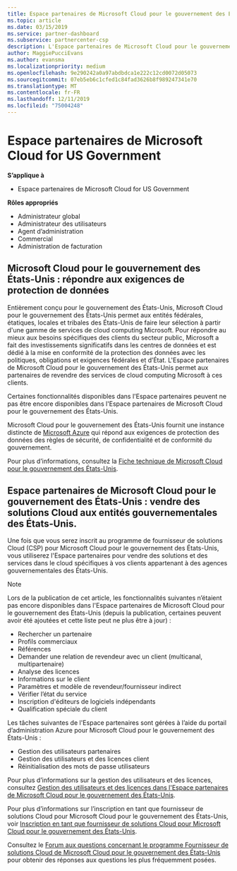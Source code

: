 ```yaml
---
title: Espace partenaires de Microsoft Cloud pour le gouvernement des États-Unis | Espace partenaires de Microsoft Cloud pour le gouvernement des États-Unis
ms.topic: article
ms.date: 03/15/2019
ms.service: partner-dashboard
ms.subservice: partnercenter-csp
description: L'Espace partenaires de Microsoft Cloud pour le gouvernement des États-Unis est le portail d’entreprise des partenaires Microsoft qui souhaitent proposer des solutions Microsoft Cloud aux clients travaillant avec des agences gouvernementales des États-Unis.
author: MaggiePucciEvans
ms.author: evansma
ms.localizationpriority: medium
ms.openlocfilehash: 9e290242a0a97abdbdca1e222c12cd0072d05073
ms.sourcegitcommit: 07eb5eb6c1cfed1c84fad3626b8f989247341e70
ms.translationtype: MT
ms.contentlocale: fr-FR
ms.lasthandoff: 12/11/2019
ms.locfileid: "75004248"
---
```

# <a name="partner-center-for-microsoft-cloud-for-us-government"></a>Espace partenaires de Microsoft Cloud for US Government

**S’applique à**

-  Espace partenaires de Microsoft Cloud for US Government

**Rôles appropriés**
-   Administrateur global
-   Administrateur des utilisateurs
-   Agent d’administration
-   Commercial
-   Administration de facturation

## <a name="microsoft-cloud-for-us-government-meeting-data-protection-requirements"></a>Microsoft Cloud pour le gouvernement des États-Unis : répondre aux exigences de protection de données 

Entièrement conçu pour le gouvernement des États-Unis, Microsoft Cloud pour le gouvernement des États-Unis permet aux entités fédérales, étatiques, locales et tribales des États-Unis de faire leur sélection à partir d'une gamme de services de cloud computing Microsoft. Pour répondre au mieux aux besoins spécifiques des clients du secteur public, Microsoft a fait des investissements significatifs dans les centres de données et est dédié à la mise en conformité de la protection des données avec les politiques, obligations et exigences fédérales et d’État. L'Espace partenaires de Microsoft Cloud pour le gouvernement des États-Unis permet aux partenaires de revendre des services de cloud computing Microsoft à ces clients.

Certaines fonctionnalités disponibles dans l'Espace partenaires peuvent ne pas être encore disponibles dans l'Espace partenaires de Microsoft Cloud pour le gouvernement des États-Unis.

Microsoft Cloud pour le gouvernement des États-Unis fournit une instance distincte de [Microsoft Azure](https://azure.microsoft.com/overview/clouds/government/) qui répond aux exigences de protection des données des règles de sécurité, de confidentialité et de conformité du gouvernement. 

Pour plus d’informations, consultez la [Fiche technique de Microsoft Cloud pour le gouvernement des États-Unis](https://download.microsoft.com/download/C/9/C/C9CA3002-DFC4-4ADA-841F-DF42AEC042FB/Microsoft_Azure_Government_Datasheet_EN_US.PDF).

## <a name="partner-center-for-microsoft-cloud-for-us-government-selling-cloud-solutions-to-us-government-entities"></a>Espace partenaires de Microsoft Cloud pour le gouvernement des États-Unis : vendre des solutions Cloud aux entités gouvernementales des États-Unis.

Une fois que vous serez inscrit au programme de fournisseur de solutions Cloud (CSP) pour Microsoft Cloud pour le gouvernement des États-Unis, vous utiliserez l'Espace partenaires pour vendre des solutions et des services dans le cloud spécifiques à vos clients appartenant à des agences gouvernementales des États-Unis. 

> [!NOTE]  
> Lors de la publication de cet article, les fonctionnalités suivantes n’étaient pas encore disponibles dans l'Espace partenaires de Microsoft Cloud pour le gouvernement des États-Unis (depuis la publication, certaines peuvent avoir été ajoutées et cette liste peut ne plus être à jour) :

- Rechercher un partenaire
- Profils commerciaux
- Références
- Demander une relation de revendeur avec un client (multicanal, multipartenaire)
- Analyse des licences
- Informations sur le client
- Paramètres et modèle de revendeur/fournisseur indirect
- Vérifier l’état du service
- Inscription d'éditeurs de logiciels indépendants
- Qualification spéciale du client

Les tâches suivantes de l'Espace partenaires sont gérées à l’aide du portail d’administration Azure pour Microsoft Cloud pour le gouvernement des États-Unis : 

-   Gestion des utilisateurs partenaires
-   Gestion des utilisateurs et des licences client
-   Réinitialisation des mots de passe utilisateurs

Pour plus d’informations sur la gestion des utilisateurs et des licences, consultez [Gestion des utilisateurs et des licences dans l'Espace partenaires de Microsoft Cloud pour le gouvernement des États-Unis](user-management-in-partner-center-for-microsoft-us-govt-cloud.md).

Pour plus d’informations sur l’inscription en tant que fournisseur de solutions Cloud pour Microsoft Cloud pour le gouvernement des États-Unis, voir [Inscription en tant que fournisseur de solutions Cloud pour Microsoft Cloud pour le gouvernement des États-Unis](enroll-in-csp-for-microsoft-us-govt-cloud.md).

Consultez le [Forum aux questions concernant le programme Fournisseur de solutions Cloud de Microsoft Cloud pour le gouvernement des États-Unis](faq-for-us-govt-cloud.md) pour obtenir des réponses aux questions les plus fréquemment posées.
